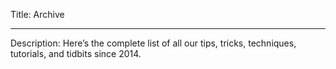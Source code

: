 Title: Archive

-----

Description: Here’s the complete list of all our tips, tricks, techniques, tutorials, and tidbits since 2014.
